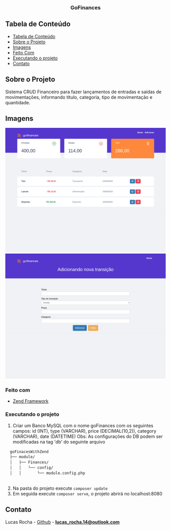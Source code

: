 <h3 align="center">GoFinances</h3>

## Tabela de Conteúdo

- [Tabela de Conteúdo](#tabela-de-conte%C3%BAdo)
- [Sobre o Projeto](#sobre-o-projeto)
- [Imagens](#imagens)
- [Feito Com](#feito-com)
- [Executando o projeto](#executando-o-projeto)
- [Contato](#contato)


## Sobre o Projeto
Sistema CRUD Financeiro para fazer lançamentos de entradas e saídas de movimentações, informando título, categoria, tipo de movimentação e quantidade.

## Imagens
<p display:flex> 
  <img src="https://github.com/lucasrocha20/GoFinancesWithZend/blob/master/printscheens/index.png" alt="web01"/>
  <img src="https://github.com/lucasrocha20/GoFinancesWithZend/blob/master/printscheens/add.png" alt="web02"/>
</p>

### Feito com
- [Zend Framework](https://framework.zend.com/) 

### Executando o projeto

1. Criar um Banco MySQL com o nome goFinances com os seguintes campos: 
    id (INT), 
    type (VARCHAR), 
    price (DECIMAL(10,2)), 
    category (VARCHAR), 
    date (DATETIME)
  Obs: As configurações do DB podem ser modificadas na tag 'db' do seguinte arquivo 

  ```bash
    goFinacesWithZend
    ├── module/
    │   ├── Finances/
    │   │   └── config/
    │   │       └── module.config.php
    
  ```
2. Na pasta do projeto execute ```composer update```
3. Em seguida execute ```composer serve```, o projeto abrirá no localhost:8080

## Contato

Lucas Rocha - [Github](https://github.com/lucasrocha20) - **lucas_rocha.14@outlook.com**

